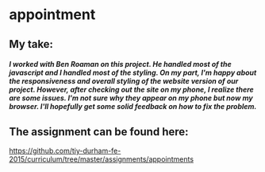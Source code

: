 # appointment

## My take:

##### I worked with Ben Roaman on this project. He handled most of the javascript and I handled most of the styling. On my part, I'm happy about the responsiveness and overall styling of the website version of our project. However, after checking out the site on my phone, I realize there are some issues. I'm not sure why they appear on my phone but now my browser. I'll hopefully get some solid feedback on how to fix the problem.

## The assignment can be found here:

https://github.com/tiy-durham-fe-2015/curriculum/tree/master/assignments/appointments

